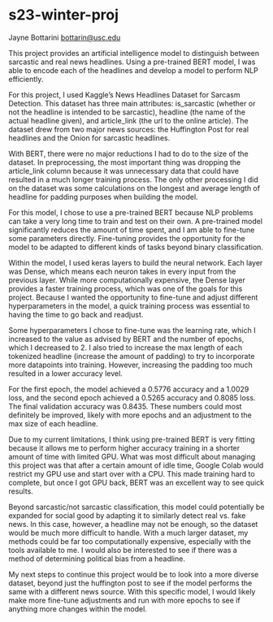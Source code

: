 # s23-winter-proj

Jayne Bottarini
bottarin@usc.edu

This project provides an artificial intelligence model to distinguish between sarcastic and real news headlines. Using a pre-trained BERT model, I was able to encode each of the headlines and develop a model to perform NLP efficiently.

For this project, I used Kaggle’s News Headlines Dataset for Sarcasm Detection. This dataset has three main attributes: is_sarcastic (whether or not the headline is intended to be sarcastic), headline (the name of the actual headline given), and article_link (the url to the online article). The dataset drew from two major news sources: the Huffington Post for real headlines and the Onion for sarcastic headlines. 

With BERT, there were no major reductions I had to do to the size of the dataset. In preprocessing, the most important thing was dropping the article_link column because it was unnecessary data that could have resulted in a much longer training process. The only other processing I did on the dataset was some calculations on the longest and average length of headline for padding purposes when building the model.

For this model, I chose to use a pre-trained BERT because NLP problems can take a very long time to train and test on their own. A pre-trained model significantly reduces the amount of time spent, and I am able to fine-tune some parameters directly. Fine-tuning provides the opportunity for the model to be adapted to different kinds of tasks beyond binary classification. 

Within the model, I used keras layers to build the neural network. Each layer was Dense, which means each neuron takes in every input from the previous layer. While more computationally expensive, the Dense layer provides a faster training process, which was one of the goals for this project. Because I wanted the opportunity to fine-tune and adjust different hyperparameters in the model, a quick training process was essential to having the time to go back and readjust.

Some hyperparameters I chose to fine-tune was the learning rate, which I increased to the value as advised by BERT and the number of epochs, which I decreased to 2. I also tried to increase the max length of each tokenized headline (increase the amount of padding) to try to incorporate more datapoints into training. However, increasing the padding too much resulted in a lower accuracy level.

For the first epoch, the model achieved a 0.5776 accuracy and a 1.0029 loss, and the second epoch achieved a 0.5265 accuracy and 0.8085 loss. The final validation accuracy was 0.8435. These numbers could most definitely be improved, likely with more epochs and an adjustment to the max size of each headline.

Due to my current limitations, I think using pre-trained BERT is very fitting because it allows me to perform higher accuracy training in a shorter amount of time with limited GPU. What was most difficult about managing this project was that after a certain amount of idle time, Google Colab would restrict my GPU use and start over with a CPU. This made training hard to complete, but once I got GPU back, BERT was an excellent way to see quick results.

Beyond sarcastic/not sarcastic classification, this model could potentially be expanded for social good by adapting it to similarly detect real vs. fake news. In this case, however, a headline may not be enough, so the dataset would be much more difficult to handle. With a much larger dataset, my methods could be far too computationally expensive, especially with the tools available to me. I would also be interested to see if there was a method of determining political bias from a headline. 

My next steps to continue this project would be to look into a more diverse dataset, beyond just the huffington post to see if the model performs the same with a different news source. With this specific model, I would likely make more fine-tune adjustments and run with more epochs to see if anything more changes within the model.
